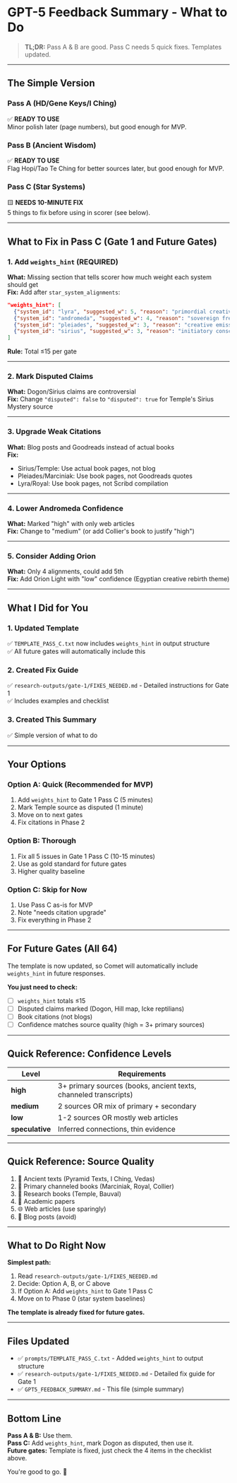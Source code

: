 # GPT-5 Feedback Summary - What to Do

> **TL;DR:** Pass A & B are good. Pass C needs 5 quick fixes. Templates updated.

---

## The Simple Version

### Pass A (HD/Gene Keys/I Ching)
✅ **READY TO USE**  
Minor polish later (page numbers), but good enough for MVP.

### Pass B (Ancient Wisdom)
✅ **READY TO USE**  
Flag Hopi/Tao Te Ching for better sources later, but good enough for MVP.

### Pass C (Star Systems)
🟨 **NEEDS 10-MINUTE FIX**  
5 things to fix before using in scorer (see below).

---

## What to Fix in Pass C (Gate 1 and Future Gates)

### 1. Add `weights_hint` (REQUIRED)
**What:** Missing section that tells scorer how much weight each system should get  
**Fix:** Add after `star_system_alignments`:
```json
"weights_hint": [
  {"system_id": "lyra", "suggested_w": 5, "reason": "primordial creative source"},
  {"system_id": "andromeda", "suggested_w": 4, "reason": "sovereign freedom"},
  {"system_id": "pleiades", "suggested_w": 3, "reason": "creative emission"},
  {"system_id": "sirius", "suggested_w": 3, "reason": "initiatory consciousness"}
]
```
**Rule:** Total ≤15 per gate

---

### 2. Mark Disputed Claims
**What:** Dogon/Sirius claims are controversial  
**Fix:** Change `"disputed": false` to `"disputed": true` for Temple's Sirius Mystery source

---

### 3. Upgrade Weak Citations
**What:** Blog posts and Goodreads instead of actual books  
**Fix:** 
- Sirius/Temple: Use actual book pages, not blog
- Pleiades/Marciniak: Use book pages, not Goodreads quotes
- Lyra/Royal: Use book pages, not Scribd compilation

---

### 4. Lower Andromeda Confidence
**What:** Marked "high" with only web articles  
**Fix:** Change to "medium" (or add Collier's book to justify "high")

---

### 5. Consider Adding Orion
**What:** Only 4 alignments, could add 5th  
**Fix:** Add Orion Light with "low" confidence (Egyptian creative rebirth theme)

---

## What I Did for You

### 1. Updated Template
✅ `TEMPLATE_PASS_C.txt` now includes `weights_hint` in output structure  
✅ All future gates will automatically include this

### 2. Created Fix Guide
✅ `research-outputs/gate-1/FIXES_NEEDED.md` - Detailed instructions for Gate 1  
✅ Includes examples and checklist

### 3. Created This Summary
✅ Simple version of what to do

---

## Your Options

### Option A: Quick (Recommended for MVP)
1. Add `weights_hint` to Gate 1 Pass C (5 minutes)
2. Mark Temple source as disputed (1 minute)
3. Move on to next gates
4. Fix citations in Phase 2

### Option B: Thorough
1. Fix all 5 issues in Gate 1 Pass C (10-15 minutes)
2. Use as gold standard for future gates
3. Higher quality baseline

### Option C: Skip for Now
1. Use Pass C as-is for MVP
2. Note "needs citation upgrade" 
3. Fix everything in Phase 2

---

## For Future Gates (All 64)

The template is now updated, so Comet will automatically include `weights_hint` in future responses.

**You just need to check:**
- [ ] `weights_hint` totals ≤15
- [ ] Disputed claims marked (Dogon, Hill map, Icke reptilians)
- [ ] Book citations (not blogs)
- [ ] Confidence matches source quality (high = 3+ primary sources)

---

## Quick Reference: Confidence Levels

| Level | Requirements |
|-------|-------------|
| **high** | 3+ primary sources (books, ancient texts, channeled transcripts) |
| **medium** | 2 sources OR mix of primary + secondary |
| **low** | 1-2 sources OR mostly web articles |
| **speculative** | Inferred connections, thin evidence |

---

## Quick Reference: Source Quality

1. 🥇 Ancient texts (Pyramid Texts, I Ching, Vedas)
2. 🥈 Primary channeled books (Marciniak, Royal, Collier)
3. 🥉 Research books (Temple, Bauval)
4. 📄 Academic papers
5. 🌐 Web articles (use sparingly)
6. 📝 Blog posts (avoid)

---

## What to Do Right Now

**Simplest path:**
1. Read `research-outputs/gate-1/FIXES_NEEDED.md`
2. Decide: Option A, B, or C above
3. If Option A: Add `weights_hint` to Gate 1 Pass C
4. Move on to Phase 0 (star system baselines)

**The template is already fixed for future gates.**

---

## Files Updated

- ✅ `prompts/TEMPLATE_PASS_C.txt` - Added `weights_hint` to output structure
- ✅ `research-outputs/gate-1/FIXES_NEEDED.md` - Detailed fix guide for Gate 1
- ✅ `GPT5_FEEDBACK_SUMMARY.md` - This file (simple summary)

---

## Bottom Line

**Pass A & B:** Use them.  
**Pass C:** Add `weights_hint`, mark Dogon as disputed, then use it.  
**Future gates:** Template is fixed, just check the 4 items in the checklist above.

You're good to go. 🚀
